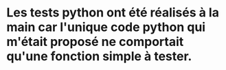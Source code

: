 # Les tests python ont été réalisés à la main car l'unique code python qui m'était proposé ne comportait qu'une fonction simple à tester.
